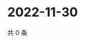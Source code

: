 # 2022-11-30

共 0 条

<!-- BEGIN WEIBO -->
<!-- 最后更新时间 Wed Nov 30 2022 06:13:33 GMT+0800 (China Standard Time) -->

<!-- END WEIBO -->
